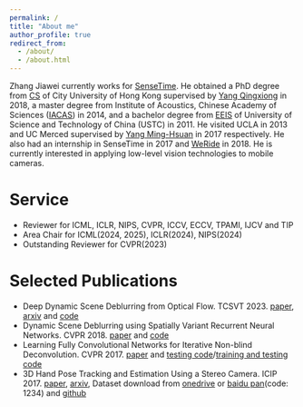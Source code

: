 ```yaml
---
permalink: /
title: "About me"
author_profile: true
redirect_from: 
  - /about/
  - /about.html
---
```


Zhang Jiawei currently works for [SenseTime](https://www.sensetime.com/en). He obtained a PhD degree from [CS](https://www.cs.cityu.edu.hk/) of City University of Hong Kong supervised by [Yang Qingxiong](https://scholar.google.com/citations?user=4WirkacAAAAJ&hl=zh-CN) in 2018, a master degree from Institute of Acoustics, Chinese Academy of Sciences ([IACAS](http://www.ioa.ac.cn/)) in 2014, and a bachelor degree from [EEIS](https://eeis.ustc.edu.cn/main.htm) of University of Science and Technology of China (USTC) in 2011. He visited UCLA in 2013 and UC Merced supervised by [Yang Ming-Hsuan](https://scholar.google.com/citations?user=p9-ohHsAAAAJ&hl=zh-CN) in 2017 respectively. He also had an internship in SenseTime in 2017 and [WeRide](https://www.weride.ai/) in 2018. He is currently interested in applying low-level vision technologies to mobile cameras.

Service
======
* Reviewer for ICML, ICLR, NIPS, CVPR, ICCV, ECCV, TPAMI, IJCV and TIP
* Area Chair for ICML(2024, 2025), ICLR(2024), NIPS(2024)
* Outstanding Reviewer for CVPR(2023)

Selected Publications
======
* Deep Dynamic Scene Deblurring from Optical Flow. TCSVT 2023. [paper](https://ieeexplore.ieee.org/document/9443198), [arxiv](https://arxiv.org/pdf/2301.07329)  and [code](https://github.com/zhjwustc/cvpr18_rnn_deblur_matcaffe)
* Dynamic Scene Deblurring using Spatially Variant Recurrent Neural Networks. CVPR 2018. [paper](https://openaccess.thecvf.com/content_cvpr_2018/papers/Zhang_Dynamic_Scene_Deblurring_CVPR_2018_paper.pdf) and [code](https://github.com/zhjwustc/cvpr18_rnn_deblur_matcaffe)
* Learning Fully Convolutional Networks for Iterative Non-blind Deconvolution. CVPR 2017. [paper](https://openaccess.thecvf.com/content_cvpr_2017/papers/Zhang_Learning_Fully_Convolutional_CVPR_2017_paper.pdf) and [testing code](https://github.com/zhjwustc/cvpr17_iter_deblur_testing_matconvnet)/[training and testing code](https://github.com/zhjwustc/cvpr17_iter_deblur_matcaffe)
* 3D Hand Pose Tracking and Estimation Using a Stereo Camera. ICIP 2017.  [paper](https://ieeexplore.ieee.org/document/8296428), [arxiv](https://arxiv.org/pdf/1610.07214), Dataset download from [onedrive](https://portland-my.sharepoint.com/personal/jiawzhang8-c_my_cityu_edu_hk/_layouts/15/onedrive.aspx?id=%2Fpersonal%2Fjiawzhang8%2Dc%5Fmy%5Fcityu%5Fedu%5Fhk%2FDocuments%2Fstereo%20hand%20pose%20dataset&ga=1)  or [baidu pan](https://pan.baidu.com/s/1Aq27-Ntyz_fqyiT-T9af0w?pwd=1234)(code: 1234) and [github](https://github.com/zhjwustc/icip17_stereo_hand_pose_dataset)



